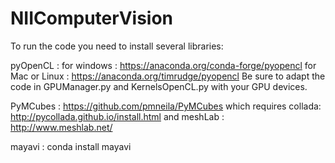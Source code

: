 # NIIComputerVision

To run the code you need to install several libraries:

pyOpenCL :
    for windows : https://anaconda.org/conda-forge/pyopencl
    for Mac or Linux : https://anaconda.org/timrudge/pyopencl
Be sure to adapt the code in GPUManager.py and KernelsOpenCL.py with your GPU devices.


PyMCubes :
    https://github.com/pmneila/PyMCubes
        which requires collada:
        http://pycollada.github.io/install.html
        and meshLab :
        http://www.meshlab.net/
        
mayavi :
    conda install mayavi

